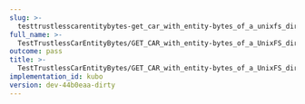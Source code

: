 ```yaml
---
slug: >-
  testtrustlesscarentitybytes-get_car_with_entity-bytes_of_a_unixfs_directory_(accept_header)-body
full_name: >-
  TestTrustlessCarEntityBytes/GET_CAR_with_entity-bytes_of_a_UnixFS_directory_(Accept_Header)/Body
outcome: pass
title: >-
  TestTrustlessCarEntityBytes/GET_CAR_with_entity-bytes_of_a_UnixFS_directory_(Accept_Header)/Body
implementation_id: kubo
version: dev-44b0eaa-dirty
---
```


